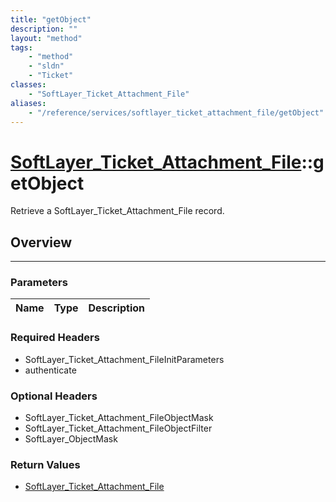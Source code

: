 ```yaml
---
title: "getObject"
description: ""
layout: "method"
tags:
    - "method"
    - "sldn"
    - "Ticket"
classes:
    - "SoftLayer_Ticket_Attachment_File"
aliases:
    - "/reference/services/softlayer_ticket_attachment_file/getObject"
---
```

# [SoftLayer_Ticket_Attachment_File](/reference/services/SoftLayer_Ticket_Attachment_File)::getObject


Retrieve a SoftLayer_Ticket_Attachment_File record.


## Overview 


-----

### Parameters 
|Name | Type | Description |
| --- | --- | --- |


### Required Headers
* SoftLayer_Ticket_Attachment_FileInitParameters
* authenticate


### Optional Headers
* SoftLayer_Ticket_Attachment_FileObjectMask
* SoftLayer_Ticket_Attachment_FileObjectFilter
* SoftLayer_ObjectMask

### Return Values
* <a href='/reference/datatypes/SoftLayer_Ticket_Attachment_File'>SoftLayer_Ticket_Attachment_File </a>





